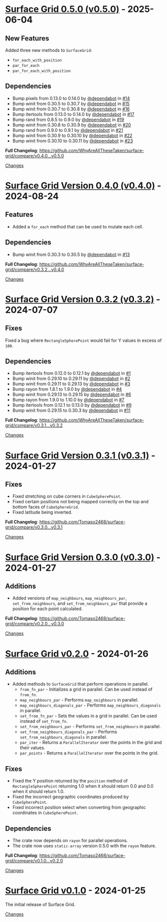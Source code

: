 <a id="v0.5.0"></a>
# [Surface Grid 0.5.0 (v0.5.0)](https://github.com/WhyAreAllTheseTaken/surface-grid/releases/tag/v0.5.0) - 2025-06-04

## New Features
Added three new methods to `SurfaceGrid`:
- `for_each_with_position`
- `par_for_each`
- `par_for_each_with_position`

## Dependencies
* Bump pixels from 0.13.0 to 0.14.0 by [@dependabot](https://github.com/dependabot) in [#14](https://github.com/WhyAreAllTheseTaken/surface-grid/pull/14)
* Bump winit from 0.30.5 to 0.30.7 by [@dependabot](https://github.com/dependabot) in [#15](https://github.com/WhyAreAllTheseTaken/surface-grid/pull/15)
* Bump winit from 0.30.7 to 0.30.8 by [@dependabot](https://github.com/dependabot) in [#16](https://github.com/WhyAreAllTheseTaken/surface-grid/pull/16)
* Bump itertools from 0.13.0 to 0.14.0 by [@dependabot](https://github.com/dependabot) in [#17](https://github.com/WhyAreAllTheseTaken/surface-grid/pull/17)
* Bump rand from 0.8.5 to 0.9.0 by [@dependabot](https://github.com/dependabot) in [#19](https://github.com/WhyAreAllTheseTaken/surface-grid/pull/19)
* Bump winit from 0.30.8 to 0.30.9 by [@dependabot](https://github.com/dependabot) in [#20](https://github.com/WhyAreAllTheseTaken/surface-grid/pull/20)
* Bump rand from 0.9.0 to 0.9.1 by [@dependabot](https://github.com/dependabot) in [#21](https://github.com/WhyAreAllTheseTaken/surface-grid/pull/21)
* Bump winit from 0.30.9 to 0.30.10 by [@dependabot](https://github.com/dependabot) in [#22](https://github.com/WhyAreAllTheseTaken/surface-grid/pull/22)
* Bump winit from 0.30.10 to 0.30.11 by [@dependabot](https://github.com/dependabot) in [#23](https://github.com/WhyAreAllTheseTaken/surface-grid/pull/23)

**Full Changelog**: https://github.com/WhyAreAllTheseTaken/surface-grid/compare/v0.4.0...v0.5.0

[Changes][v0.5.0]


<a id="v0.4.0"></a>
# [Surface Grid Version 0.4.0 (v0.4.0)](https://github.com/WhyAreAllTheseTaken/surface-grid/releases/tag/v0.4.0) - 2024-08-24

## Features
- Added a `for_each` method that can be used to mutate each cell.

## Dependencies
* Bump winit from 0.30.3 to 0.30.5 by [@dependabot](https://github.com/dependabot) in [#13](https://github.com/WhyAreAllTheseTaken/surface-grid/pull/13)

**Full Changelog**: https://github.com/WhyAreAllTheseTaken/surface-grid/compare/v0.3.2...v0.4.0

[Changes][v0.4.0]


<a id="v0.3.2"></a>
# [Surface Grid Version 0.3.2 (v0.3.2)](https://github.com/WhyAreAllTheseTaken/surface-grid/releases/tag/v0.3.2) - 2024-07-07

## Fixes
Fixed a bug where `RectangleSpherePoint` would fail for Y values in excess of `100`.

## Dependencies
* Bump itertools from 0.12.0 to 0.12.1 by [@dependabot](https://github.com/dependabot) in [#1](https://github.com/WhyAreAllTheseTaken/surface-grid/pull/1)
* Bump winit from 0.29.10 to 0.29.11 by [@dependabot](https://github.com/dependabot) in [#2](https://github.com/WhyAreAllTheseTaken/surface-grid/pull/2)
* Bump winit from 0.29.11 to 0.29.13 by [@dependabot](https://github.com/dependabot) in [#3](https://github.com/WhyAreAllTheseTaken/surface-grid/pull/3)
* Bump rayon from 1.8.1 to 1.9.0 by [@dependabot](https://github.com/dependabot) in [#4](https://github.com/WhyAreAllTheseTaken/surface-grid/pull/4)
* Bump winit from 0.29.13 to 0.29.15 by [@dependabot](https://github.com/dependabot) in [#6](https://github.com/WhyAreAllTheseTaken/surface-grid/pull/6)
* Bump rayon from 1.9.0 to 1.10.0 by [@dependabot](https://github.com/dependabot) in [#7](https://github.com/WhyAreAllTheseTaken/surface-grid/pull/7)
* Bump itertools from 0.12.1 to 0.13.0 by [@dependabot](https://github.com/dependabot) in [#9](https://github.com/WhyAreAllTheseTaken/surface-grid/pull/9)
* Bump winit from 0.29.15 to 0.30.3 by [@dependabot](https://github.com/dependabot) in [#11](https://github.com/WhyAreAllTheseTaken/surface-grid/pull/11)

**Full Changelog**: https://github.com/WhyAreAllTheseTaken/surface-grid/compare/v0.3.1...v0.3.2

[Changes][v0.3.2]


<a id="v0.3.1"></a>
# [Surface Grid Version 0.3.1 (v0.3.1)](https://github.com/WhyAreAllTheseTaken/surface-grid/releases/tag/v0.3.1) - 2024-01-27

## Fixes
- Fixed stretching on cube corners in `CubeSpherePoint`.
- Fixed certain positions not being mapped correctly on the top and bottom faces of `CubeSphereGrid`.
- Fixed latitude being inverted.

**Full Changelog**: https://github.com/Tomaso2468/surface-grid/compare/v0.3.0...v0.3.1

[Changes][v0.3.1]


<a id="v0.3.0"></a>
# [Surface Grid Version 0.3.0 (v0.3.0)](https://github.com/WhyAreAllTheseTaken/surface-grid/releases/tag/v0.3.0) - 2024-01-27

## Additions
- Added versions of `map_neighbours`, `map_neighbours_par`, `set_from_neighbours`, and `set_from_neighbours_par` that provide a position for each point calculated.

**Full Changelog**: https://github.com/Tomaso2468/surface-grid/compare/v0.2.0...v0.3.0


[Changes][v0.3.0]


<a id="v0.2.0"></a>
# [Surface Grid v0.2.0](https://github.com/WhyAreAllTheseTaken/surface-grid/releases/tag/v0.2.0) - 2024-01-26

## Additions
- Added methods to `SurfaceGrid` that perform operations in parallel.
  - `from_fn_par` - Initializes a grid in parallel. Can be used instead of `from_fn`.
  - `map_neighbours_par` - Performs `map_neighbours` in parallel.
  - `map_neighbours_diagonals_par` - Performs `map_neighbours_diagonals` in parallel.
  - `set_from_fn_par` - Sets the values in a grid in parallel. Can be used instead of `set_from_fn`.
  - `set_from_neighbours_par` - Performs `set_from_neighbours` in parallel.
  - `set_from_neighbours_diagonals_par` - Performs `set_from_neighbours_diagonals` in parallel.
  - `par_iter` - Returns a `ParallelIterator` over the points in the grid and their values.
  - `par_points` - Returns a `ParallelIterator` over the points in the grid.

## Fixes
- Fixed the Y position returned by the `position` method of `RectangleSpherePoint` returning 1.0 when it should return 0.0 and 0.0 when it should return 1.0.
- Fixed the incorrect geographic coordinates produced by `CubeSpherePoint`.
- Fixed incorrect position select when converting from geographic coordinates in `CubeSpherePoint`.

## Dependencies
- The crate now depends on `rayon` for parallel operations.
- The crate now uses `static-array` version 0.5.0 with the `rayon` feature.

**Full Changelog**: https://github.com/Tomaso2468/surface-grid/compare/v0.1.0...v0.2.0

[Changes][v0.2.0]


<a id="v0.1.0"></a>
# [Surface Grid v0.1.0](https://github.com/WhyAreAllTheseTaken/surface-grid/releases/tag/v0.1.0) - 2024-01-25

The initial release of Surface Grid.

[Changes][v0.1.0]


[v0.5.0]: https://github.com/WhyAreAllTheseTaken/surface-grid/compare/v0.4.0...v0.5.0
[v0.4.0]: https://github.com/WhyAreAllTheseTaken/surface-grid/compare/v0.3.2...v0.4.0
[v0.3.2]: https://github.com/WhyAreAllTheseTaken/surface-grid/compare/v0.3.1...v0.3.2
[v0.3.1]: https://github.com/WhyAreAllTheseTaken/surface-grid/compare/v0.3.0...v0.3.1
[v0.3.0]: https://github.com/WhyAreAllTheseTaken/surface-grid/compare/v0.2.0...v0.3.0
[v0.2.0]: https://github.com/WhyAreAllTheseTaken/surface-grid/compare/v0.1.0...v0.2.0
[v0.1.0]: https://github.com/WhyAreAllTheseTaken/surface-grid/tree/v0.1.0

<!-- Generated by https://github.com/rhysd/changelog-from-release v3.9.0 -->
